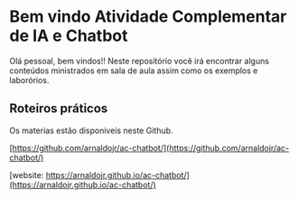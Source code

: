 # Bem vindo Atividade Complementar de IA e Chatbot

Olá pessoal, bem vindos!! Neste repositório você irá encontrar alguns conteúdos ministrados em sala de aula assim como os exemplos e laborórios. 

## Roteiros práticos 

Os materias estão disponiveis neste Github.

[https://github.com/arnaldojr/ac-chatbot/](https://github.com/arnaldojr/ac-chatbot/)

[website: https://arnaldojr.github.io/ac-chatbot/](https://arnaldojr.github.io/ac-chatbot/)


